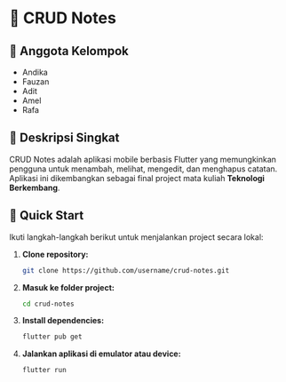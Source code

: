 # 📒 CRUD Notes

## 👥 Anggota Kelompok
- Andika
- Fauzan
- Adit
- Amel
- Rafa

## 📝 Deskripsi Singkat

CRUD Notes adalah aplikasi mobile berbasis Flutter yang memungkinkan pengguna untuk menambah, melihat, mengedit, dan menghapus catatan. Aplikasi ini dikembangkan sebagai final project mata kuliah **Teknologi Berkembang**.

## 🚀 Quick Start

Ikuti langkah-langkah berikut untuk menjalankan project secara lokal:

1. **Clone repository:**

    ```bash
    git clone https://github.com/username/crud-notes.git
    ```

2. **Masuk ke folder project:**

    ```bash
    cd crud-notes
    ```

3. **Install dependencies:**

    ```bash
    flutter pub get
    ```

4. **Jalankan aplikasi di emulator atau device:**

    ```bash
    flutter run
    ```
